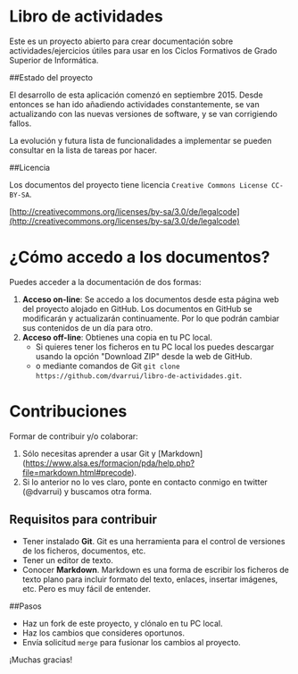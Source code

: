 # Libro de actividades
Este es un proyecto abierto para crear documentación sobre actividades/ejercicios 
útiles para usar en los Ciclos Formativos de Grado Superior de Informática.

##Estado del proyecto

El desarrollo de esta aplicación comenzó en septiembre 2015. Desde entonces 
se han ido añadiendo actividades constantemente, se van actualizando con las 
nuevas versiones de software,  y se van corrigiendo fallos.

La evolución y futura lista de funcionalidades a implementar se pueden consultar 
en la lista de tareas por hacer.

##Licencia

Los documentos del proyecto tiene licencia `Creative Commons License CC-BY-SA`.

[http://creativecommons.org/licenses/by-sa/3.0/de/legalcode](http://creativecommons.org/licenses/by-sa/3.0/de/legalcode)

# ¿Cómo accedo a los documentos?
Puedes acceder a la documentación de dos formas:

1. **Acceso on-line**: Se accedo a los documentos desde esta página web del proyecto
alojado en GitHub. Los documentos en GitHub se modificarán y actualizarán
continuamente. Por lo que podrán cambiar sus contenidos de un día para otro.
2. **Acceso off-line**: Obtienes una copia en tu PC local.
    * Si quieres tener los ficheros en tu PC local los puedes descargar usando
la opción "Download ZIP" desde la web de GitHub.
    *  o mediante comandos de Git `git clone https://github.com/dvarrui/libro-de-actividades.git`.

# Contribuciones
Formar de contribuir y/o colaborar:

1. Sólo necesitas aprender a usar Git y [Markdown] 
(https://www.alsa.es/formacion/pda/help.php?file=markdown.html#precode).
2. Si lo anterior no lo ves claro, ponte en contacto conmigo en twitter (@dvarrui) y buscamos
otra forma.

## Requisitos para contribuir
* Tener instalado **Git**. Git es una herramienta para el control de versiones de los ficheros,
documentos, etc.
* Tener un editor de texto.
* Conocer **Markdown**. Markdown es una forma de escribir los ficheros de texto plano para incluir
formato del texto, enlaces, insertar imágenes, etc. Pero es muy fácil de entender.

##Pasos
* Haz un fork de este proyecto, y clónalo en tu PC local.
* Haz los cambios que consideres oportunos.
* Envía solicitud `merge` para fusionar los cambios al proyecto.

¡Muchas gracias!
